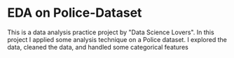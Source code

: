 # EDA on Police-Dataset
This is a data analysis practice project by "Data Science Lovers". In this project I applied some analysis technique on a Police dataset. I explored the data, cleaned the data, and handled some categorical features
